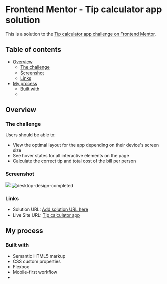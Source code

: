 # Frontend Mentor - Tip calculator app solution

This is a solution to the [Tip calculator app challenge on Frontend Mentor](https://www.frontendmentor.io/challenges/tip-calculator-app-ugJNGbJUX). 

## Table of contents

- [Overview](#overview)
  - [The challenge](#the-challenge)
  - [Screenshot](#screenshot)
  - [Links](#links)
- [My process](#my-process)
  - [Built with](#built-with)
  - 
## Overview

### The challenge

Users should be able to:

- View the optimal layout for the app depending on their device's screen size
- See hover states for all interactive elements on the page
- Calculate the correct tip and total cost of the bill per person

### Screenshot

![](./screenshot.jpg)
![desktop-design-completed](https://user-images.githubusercontent.com/92182457/158064224-d64142b0-4c17-47cb-addb-cce3a6d9f586.jpg)

### Links

- Solution URL: [Add solution URL here](https://your-solution-url.com)
- Live Site URL: [Tip calculator app]( https://jpsmenezes.github.io/tip-calculator-app-main/)

## My process

### Built with

- Semantic HTML5 markup
- CSS custom properties
- Flexbox
- Mobile-first workflow
- 



